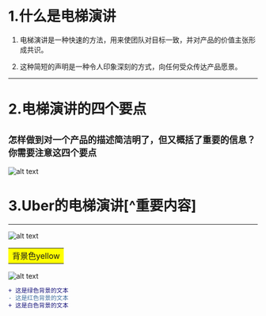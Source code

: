 

# 1.什么是电梯演讲

1. 电梯演讲是一种快速的方法，用来使团队对目标一致，并对产品的价值主张形成共识。  

2. 这种简短的声明是一种令人印象深刻的方式，向任何受众传达产品愿景。
---
# **2.电梯演讲的四个要点**
```怎样做到对一个产品的描述简洁明了，但又概括了重要的信息？你需要注意这四个要点```
---
![alt text](/商业模式分析和需求挖掘/商业模式分析-电梯演讲图片/电梯演讲4要素.png)


# <b>3.Uber的电梯演讲</b>[^重要内容]
[^RUNOOB]: 菜鸟教程 -- 学的不仅是技术，更是梦想！！！
---
![alt text](/商业模式分析和需求挖掘/商业模式分析-电梯演讲图片/Uber商业电梯演讲.png)

<table><tr><td bgcolor=yellow>背景色yellow</td></tr></table>

![alt text](/商业模式分析和需求挖掘/商业模式分析-电梯演讲图片/电梯演讲的定义.png)

```diff
+ 这是绿色背景的文本
- 这是红色背景的文本
+ 这是白色背景的文本